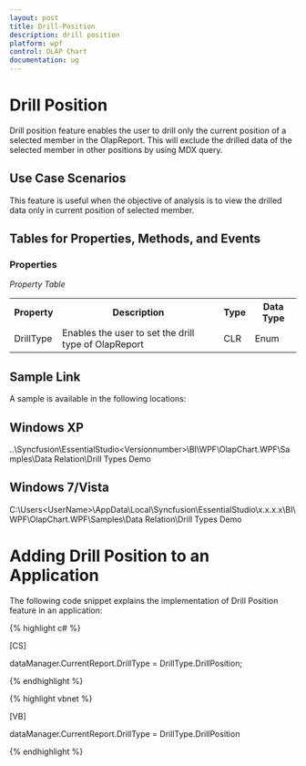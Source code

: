 ```yaml
---
layout: post
title: Drill-Position
description: drill position
platform: wpf
control: OLAP Chart
documentation: ug
---
```


# Drill Position

Drill position feature enables the user to drill only the current position of a selected member in the OlapReport. This will exclude the drilled data of the selected member in other positions by using MDX query.

## Use Case Scenarios

This feature is useful when the objective of analysis is to view the drilled data only in current position of selected member.

## Tables for Properties, Methods, and Events

### Properties

_Property Table_

<table>
<tr>
<th>
Property </th><th>
Description </th><th>
Type </th><th>
Data Type </th></tr>
<tr>
<td>
DrillType</td><td>
Enables the user to set the drill type of OlapReport</td><td>
CLR</td><td>
Enum</td></tr>
</table>


## Sample Link

A sample is available in the following locations:

## Windows XP

..\Syncfusion\EssentialStudio\<Versionnumber>\BI\WPF\OlapChart.WPF\Samples\Data Relation\Drill Types Demo

## Windows 7/Vista

C:\Users\<UserName>\AppData\Local\Syncfusion\EssentialStudio\x.x.x.x\BI\WPF\OlapChart.WPF\Samples\Data Relation\Drill Types Demo

# Adding Drill Position to an Application 

The following code snippet explains the implementation of Drill Position feature in an application:

 {% highlight c# %}
 
   [CS]



dataManager.CurrentReport.DrillType = DrillType.DrillPosition;

 {% endhighlight %}




 {% highlight vbnet %}
  
 [VB]



dataManager.CurrentReport.DrillType = DrillType.DrillPosition

 {% endhighlight %}












